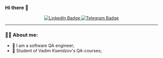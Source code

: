 ### Hi there 👋

<div id="header" align="center">
  
</div>

<div id="badges" align="center">
  <a href="https://www.linkedin.com/in/kolesnykov-mykhailo-6a812a259/">
  <img src="https://img.shields.io/badge/LinkedIn-blue?logo=linkedin&logoColor=white&style=for-the-badge" alt="LinkedIn Badge"/>
  </a> 
  
  <a href="https://t.me/fffooorrrsss/">
  <img src="https://img.shields.io/badge/Telegram-blue?logo=telegram&logoColor=white&style=for-the-badge" alt="Telegram Badge"/>
  </a>  
</div>  
    
---

### :man_technologist: About me:
+ :construction_worker: I am a software QA engineer;
+ :muscle: Student of Vadim Ksendzov's QA-courses;

